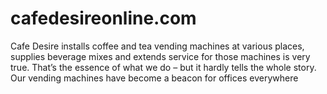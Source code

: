 # cafedesireonline.com
Cafe Desire installs coffee and tea vending machines at various places, supplies beverage mixes and extends service for those machines is very true. That’s the essence of what we do – but it hardly tells the whole story. Our vending machines have become a beacon for offices everywhere
